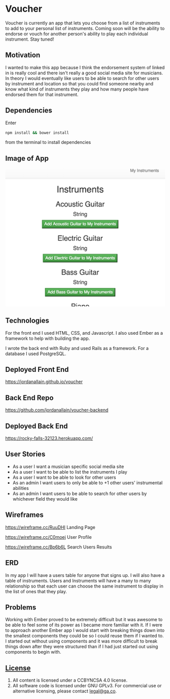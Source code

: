 # Voucher

Voucher is currently an app that lets you choose from a list of instruments to add to your personal list of instruments. Coming soon will be the ability to endorse or vouch for another person's ability to play each individual instrument. Stay tuned!

## Motivation

I wanted to make this app because I think the endorsement system of linked in is really cool and there isn't really a good social media site for musicians. In theory I would eventually like users to be able to search for other users by instrument and location so that you could find someone nearby and know what kind of instruments they play and how many people have endorsed them for that instrument.

## Dependencies

Enter

```sh
npm install && bower install
```

from the terminal to install dependencies

## Image of App

<img src="./app/styles/screenshot.png">

## Technologies

For the front end I used HTML, CSS, and Javascript. I also used Ember as a framework to help with building the app.

I wrote the back end with Ruby and used Rails as a framework. For a database I used PostgreSQL.

## Deployed Front End

https://jordanallain.github.io/voucher

## Back End Repo

https://github.com/jordanallain/voucher-backend

## Deployed Back End

https://rocky-falls-32123.herokuapp.com/

## User Stories

- As a user I want a musician specific social media site
- As a user I want to be able to list the instruments I play
- As a user I want to be able to look for other users
- As an admin I want users to only be able to +1 other users' instrumental abilities
- As an admin I want users to be able to search for other users by whichever field they would like

## Wireframes

https://wireframe.cc/RuuDHI Landing Page

https://wireframe.cc/C0moej User Profile

https://wireframe.cc/Bp6b6L Search Users Results

## ERD

In my app I will have a users table for anyone that signs up. I will also have a table of instruments. Users and Instruments will have a many to many relationship so that each user can choose the same instrument to display in the list of ones that they play.

## Problems

Working with Ember proved to be extremely difficult but it was awesome to be able to feel some of its power as I became more familiar with it. If I were to approach another Ember app I would start with breaking things down into the smallest components they could be so I could reuse them if I wanted to. I started out without using components and it was more difficult to break things down after they were structured than if I had just started out using components to begin with.

## [License](LICENSE)

1.  All content is licensed under a CC­BY­NC­SA 4.0 license.
1.  All software code is licensed under GNU GPLv3. For commercial use or
    alternative licensing, please contact legal@ga.co.
